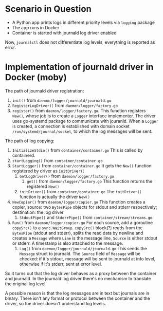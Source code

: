 # Scenario in Question

- A Python app prints logs in different priority levels via `logging` package
- The app runs in Docker
- Container is started with journald log driver enabled

Now, `journalctl` does not differentiate log levels, everything is reported as error.


# Implementation of journald driver in Docker (moby)

The path of journald driver registration:

1. `init()` from `daemon/logger/journald/journald.go`
1. `RegisterLogDriver()` from `daemon/logger/factory.go`
1. `register()` from `daemon/logger/factory.go`. This function registers `New()`, whose job is to create a `Logger` interface implementer.
   The driver uses go-systemd package to communicate with jouranld. When a `Logger` is created,
   a connection is established with domain socket `/run/systemd/journal/socket`, to which
   the log messages will be sent.

The path of log copying:

1. `InitializeStdio()` from `container/container.go` This is called by containerd.
2. `startLogging()` from `container/container.go`
3. `StartLogger()` from `container/container.go` It gets the `New()` function registered by driver as `initDriver()`
   1. `GetLogDriver()` from `daemon/logger/factory.go`
      1. `get()` from `daemon/logger/factory.go` This function returns the registered `New()`
   2. `initDriver()` from `container/container.go` The `initDriver()` function is actually the driver `New()`
4. `NewCopier()` from `daemon/logger/copier.go` This function creates a copier, source: two `BytesPipe` objects for stdout and stderr respectively; destination: the log driver
   1. `StdoutPipe()` and `StderrPipe()` from `container/stream/streams.go`
5. `Run()` from `daemon/logger/copier.go` For each source, add a goroutine `copySrc()` to a `sync.WaitGroup`. `copySrc()` block(?) reads from the `BytesPipe` (stdout and stderr), splits the read data by newline and creates a `Message` where `Line` is the message line, `Source` is either stdout or stderr. A timestamp is also attached to the message.
   1. `Log()` from `daemon/logger/journald/journald.go` This sends the `Message` struct to journald. The `Source` field of `Message` will be checked: if it's stdout, message will be sent to journald at info level, otherwise if it's stderr, sent at error level.

So it turns out that the log driver behaves as a proxy between the container and journald.
In the journald log driver there's no mechanism to translate the original log level.

A possible reason is that the log messages are in text but journals are in binary.
There isn't any format or protocol between the container and the driver,
so the driver doesn't understand log levels.
